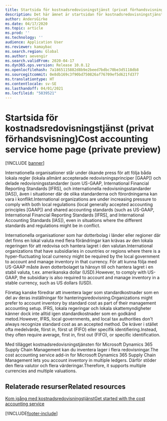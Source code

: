 ```yaml
---
title: Startsida för kostnadsredovisningstjänst (privat förhandsvisning)
description: Det här ämnet är startsidan för kostnadsredovisningstjänsten.
author: AndersGirke
ms.date: 04/17/2020
ms.topic: article
ms.prod: ''
ms.technology: ''
audience: Application User
ms.reviewer: kamaybac
ms.search.region: Global
ms.author: aevengir
ms.search.validFrom: 2020-04-17
ms.dyn365.ops.version: Release 10.0.12
ms.openlocfilehash: 7a1865115882d8b9e2beed7bdbc70be3d5118db8
ms.sourcegitcommit: 0e8db169c3f90bd750826af76709ef5d621fd377
ms.translationtype: HT
ms.contentlocale: sv-SE
ms.lasthandoff: 04/01/2021
ms.locfileid: "5839521"
---
```

# <a name="cost-accounting-service-home-page-private-preview"></a><span data-ttu-id="981f4-103">Startsida för kostnadsredovisningstjänst (privat förhandsvisning)</span><span class="sxs-lookup"><span data-stu-id="981f4-103">Cost accounting service home page (private preview)</span></span>

[!INCLUDE [banner](../includes/banner.md)]

<span data-ttu-id="981f4-104">Internationella organisationer står under ökande press för att följa båda lokala regler (lokala allmänt accepterade redovisningsprinciper \[GAAP\]) och delade redovisningsstandarder (som US-GAAP, International Financial Reporting Standards \[IFRS\], och internationella redovisningsstandarder \[IAS\]), även i situationer där de olika standarderna och förordningarna kan vara i konflikt.</span><span class="sxs-lookup"><span data-stu-id="981f4-104">International organizations are under increasing pressure to comply with both local regulations (local generally accepted accounting principles \[GAAP\]) and shared accounting standards (such as US-GAAP, International Financial Reporting Standards \[IFRS\], and International Accounting Standards \[IAS\]), even in situations where the different standards and regulations might be in conflict.</span></span>

<span data-ttu-id="981f4-105">Internationella organisationer som har dotterbolag i länder eller regioner där det finns en lokal valuta med flera förändringar kan krävas av den lokala regeringen för att redovisa och hantera lagret i den valutan.</span><span class="sxs-lookup"><span data-stu-id="981f4-105">International organizations that have subsidiaries in countries or regions where there is a hyper-fluctuating local currency might be required by the local government to account and manage inventory in that currency.</span></span> <span data-ttu-id="981f4-106">För att kunna följa med US-GAAP måste även dotterbolaget ta hänsyn till och hantera lagret i en stabil valuta, t.ex. amerikanska dollar (USD).</span><span class="sxs-lookup"><span data-stu-id="981f4-106">However, to comply with US-GAAP, the subsidiary is also required to account and manage inventory in a stable currency, such as US dollars (USD).</span></span>

<span data-ttu-id="981f4-107">Företag kanske föredrar att inventera lager som standardkostnader som en del av deras inställningar för hanteringsredovisning.</span><span class="sxs-lookup"><span data-stu-id="981f4-107">Organizations might prefer to account inventory by standard cost as part of their management accounting setup.</span></span> <span data-ttu-id="981f4-108">IFRS, lokala regeringar och lokala skattemyndigheter känner dock inte alltid igen standardkostnader som en godkänd metod.</span><span class="sxs-lookup"><span data-stu-id="981f4-108">However, IFRS, local governments, and local tax authorities don't always recognize standard cost as an accepted method.</span></span> <span data-ttu-id="981f4-109">De kräver i stället ofta medelvärde, först in, först ut (FIFO) eller specifik identifiering.</span><span class="sxs-lookup"><span data-stu-id="981f4-109">Instead, they often require average, first in, first out (FIFO), or specific identification.</span></span>

<span data-ttu-id="981f4-110">Med tillägget kostnadsredovisningstjänsten för Microsoft Dynamics 365 Supply Chain Management kan du inventera lager i flera redovisningar.</span><span class="sxs-lookup"><span data-stu-id="981f4-110">The cost accounting service add-in for Microsoft Dynamics 365 Supply Chain Management lets you account inventory in multiple ledgers.</span></span> <span data-ttu-id="981f4-111">Därför stöder den flera valutor och flera värderingar.</span><span class="sxs-lookup"><span data-stu-id="981f4-111">Therefore, it supports multiple currencies and multiple valuations.</span></span>

## <a name="related-resources"></a><span data-ttu-id="981f4-112">Relaterade resurser</span><span class="sxs-lookup"><span data-stu-id="981f4-112">Related resources</span></span>

[<span data-ttu-id="981f4-113">Kom igång med kostnadsredovisningstjänst</span><span class="sxs-lookup"><span data-stu-id="981f4-113">Get started with the cost accounting service</span></span>](cost-accounting-service-get-started.md)


[!INCLUDE[footer-include](../../includes/footer-banner.md)]